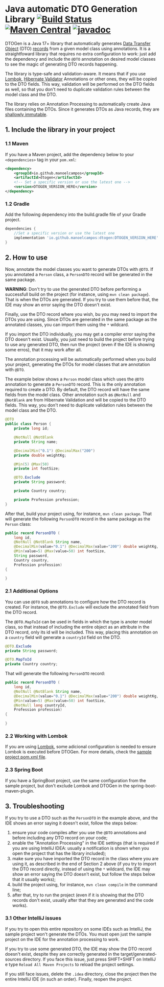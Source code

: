 # Java automatic DTO Generation Library [![Build Status](https://github.com/manoelcampos/dtogen/actions/workflows/build.yml/badge.svg)](https://github.com/manoelcampos/dtogen/actions/workflows/build.yml) [![Maven Central](https://img.shields.io/maven-central/v/io.github.manoelcampos/dtogen.svg?label=Maven%20Central)](https://central.sonatype.com/search?q=dtogen&namespace=io.github.manoelcampos) [![javadoc](https://javadoc.io/badge2/io.github.manoelcampos/dtogen/javadoc.svg)](https://javadoc.io/doc/io.github.manoelcampos/dtogen)

DTOGen is a Java 17+ library that automatically generates [Data Transfer Object](https://en.wikipedia.org/wiki/Data_transfer_object) (DTO) [records](https://openjdk.org/jeps/395) from a given model class using annotations. 
It is a straightfoward library that requires no extra configuration to work: just add the dependency and include the `@DTO` annotation on desired model classes to see the magic of generating DTO records happening. 

The library is type-safe and validation-aware. It means that if you use [Lombok](http://projectlombok.org), [Hibernate Validator](https://hibernate.org/validator/) Annotations or other ones, they will be copied to the DTO fields. This way, validation will be performed on the DTO fields as well, so that you don't need to duplicate validation rules between the model class and the DTO.

The library relies on Annotation Processing to automatically create Java files containing the DTOs.
Since it generates DTOs as Java records, they are [shallowly immutable](https://docs.oracle.com/en/java/javase/17/docs/api/java.base/java/lang/Record.html).

## 1. Include the library in your project

### 1.1 Maven

If you have a Maven project, add the dependency below to your `<dependencies>` tag in your `pom.xml`:

```xml
<dependency>
    <groupId>io.github.manoelcampos</groupId>
    <artifactId>dtogen</artifactId>
    <!-- Set a specific version or use the latest one -->
    <version>DTOGEN_VERSION_HERE</version>
</dependency>
```

### 1.2 Gradle

Add the following dependency into the build.gradle file of your Gradle project.

```groovy
dependencies {
    //Set a specific version or use the latest one
    implementation 'io.github.manoelcampos:dtogen:DTOGEN_VERSION_HERE'
}
```

## 2. How to use

Now, annotate the model classes you want to generate DTOs with `@DTO`.
If you annotated a `Person` class, a `PersonDTO` record will be generated in the same package.

**WARNING**: Don't try to use the generated DTO before performing a successfull build on the project (for instance, using `mvn clean package`). That is when the DTOs are generated. If you try to use them before that, the IDE may show an error saying the DTO doesn't exist.

Finally, use the DTO record where you wish, bu you may need to import the DTOs you are using. Since DTOs are generated in the same package as the annotated classes, you can import them using the `*` wildcard.

If you import the DTO individually, you may get a compiler error saying the DTO doesn't exist.
Usually, you just need to build the project before trying to use any generated DTO,
then run the project (even if the IDE is showing some erros), that it may work after all.

The annotation processing will be automatically performed when you build your project, generating the DTOs for model classes that are annotation with `@DTO`.

The example below shows a `Person` model class which uses the `@DTO` annotation to generate a `PersonDTO` record. This is the only annotation required to create a DTO. By default, the DTO record will have the same fields from the model class. Other annotation such as `@NotNull` and `@NotBlank` are from Hibernate Validation and will be copied to the DTO fields. This way, you don't need to duplicate validation rules between the model class and the DTO.

```java
@DTO
public class Person {
    private long id;

    @NotNull @NotBlank
    private String name;

    @DecimalMin("0.1") @DecimalMax("200")
    private double weightKg;

    @Min(5) @Max(50)
    private int footSize;

    @DTO.Exclude
    private String password;

    private Country country;

    private Profession profession;
}
```

After that, build your project using, for instance, `mvn clean package`.
That will generate the following `PersonDTO` record in the same package as the `Person` class:

```java
public record PersonDTO ( 
    long id, 
    @NotNull @NotBlank String name, 
    @DecimalMin(value="0.1") @DecimalMax(value="200") double weightKg, 
    @Min(value=5) @Max(value=50) int footSize,
    String password,
    Country country,  
    Profession profession) 
{
    
}
```

### 2.1 Additional Options

You can use `@DTO` sub annotations to configure how the DTO record is created. For instance, the `@DTO.Exclude` will exclude the annotated field from the DTO record.

The `@DTO.MapToId` can be used in fields in which the type is anoter model class,
so that instead of including the entire object as an attribute in the DTO record,
only its id will be included. This way, placing this annotation on a `country` field will generate a `countryId` field on the DTO.

```java
@DTO.Exclude
private String password;

@DTO.MapToId
private Country country;
```

That will generate the following `PersonDTO` record:

```java
public record PersonDTO ( 
    long id, 
    @NotNull @NotBlank String name, 
    @DecimalMin(value="0.1") @DecimalMax(value="200") double weightKg, 
    @Min(value=5) @Max(value=50) int footSize,
    @NotNull long countryId,  
    Profession profession) 
{
    
}
```

### 2.2 Working with Lombok

If you are using [Lombok](http://projectlombok.org), some adicional configuration is needed to ensure Lombok is executed before DTOGen.
For more details, check the [sample project pom.xml file](sample/pom.xml).

### 2.3 Spring Boot

If you have a SpringBoot project, use the same configuration from the sample project, but don't exclude Lombok and DTOGen in the spring-boot-maven-plugin.

## 3. Troubleshooting

If you try to use a DTO such as the `PersonDTO` in the example above, and the IDE shows an error saying it doesn't exist, follow the steps below:

1. ensure your code compiles after you use the `@DTO` annotations and before including any DTO record on your code;
1. enable the "Annotation Processing" in the IDE settings (that is required if you are using IntelliJ IDEA: usually a notification is shown when you open the project that has the library included);
2. make sure you have imported the DTO record in the class where you are using it, as described in the end of Section 2 above (if you try to import the DTO record directly, instead of using the `*` wildcard, the IDE may show an error saying the DTO doesn't exist, but follow the steps below that it usually works);
3. build the project using, for instance, `mvn clean compile` in the command line;
4. after that, try to run the project (even if it is showing that the DTO records don't exist, usually after that they are generated and the code works).

### 3.1 Other IntelliJ issues

If you try to open this entire repository on some IDEs such as IntelliJ,
the sample project won't generate the DTOs.
You must open just the sample project on the IDE for the annotation processing to work.

If you try to use some generated DTO, the IDE may show the DTO record doesn't exist, despite they are correctly generated in the target/generated-sources directory. If you face this issue, just press SHIFT+SHIFT on IntelliJ e type `Reload All Maven Projects` to reload the project settings.

If you still face issues, delete the `.idea` directory, close the project then the entire IntelliJ IDE (in such an order). Finally, reopen the project.
